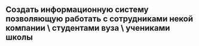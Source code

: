 ## Создать информационную систему позволяющую работать с сотрудниками некой компании \ студентами вуза \ учениками школы